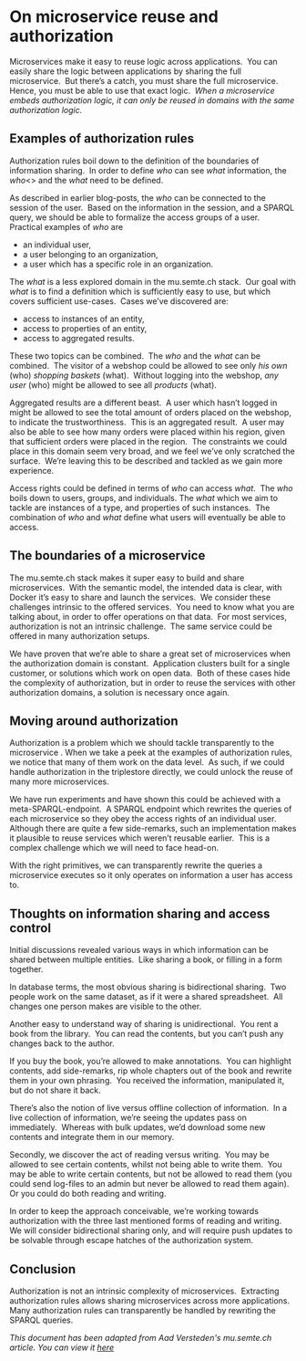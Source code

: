# On microservice reuse and authorization
Microservices make it easy to reuse logic across applications.  You can easily share the logic between applications by sharing the full microservice.  But there’s a catch, you must share the full microservice.  Hence, you must be able to use that exact logic.  *When a microservice embeds authorization logic, it can only be reused in domains with the same authorization logic.*

## Examples of authorization rules
Authorization rules boil down to the definition of the boundaries of information sharing.  In order to define *who* can see *what* information, the *who*<> and the *what* need to be defined.

As described in earlier blog-posts, the *who* can be connected to the session of the user.  Based on the information in the session, and a SPARQL query, we should be able to formalize the access groups of a user.  Practical examples of *who* are

-   an individual user,
-   a user belonging to an organization,
-   a user which has a specific role in an organization.

The *what* is a less explored domain in the mu.semte.ch stack.  Our goal with *what* is to find a definition which is sufficiently easy to use, but which covers sufficient use-cases.  Cases we’ve discovered are:

-   access to instances of an entity,
-   access to properties of an entity,
-   access to aggregated results.

These two topics can be combined.  The *who* and the *what* can be combined.  The visitor of a webshop could be allowed to see only *his own* (who) *shopping baskets* (what).  Without logging into the webshop, *any user* (who) might be allowed to see all *products* (what).

Aggregated results are a different beast.  A user which hasn’t logged in might be allowed to see the total amount of orders placed on the webshop, to indicate the trustworthiness.  This is an aggregated result.  A user may also be able to see how many orders were placed within his region, given that sufficient orders were placed in the region.  The constraints we could place in this domain seem very broad, and we feel we’ve only scratched the surface.  We’re leaving this to be described and tackled as we gain more experience.

Access rights could be defined in terms of *who* can access *what*.  The *who* boils down to users, groups, and individuals. The *what* which we aim to tackle are instances of a type, and properties of such instances.  The combination of *who* and *what* define what users will eventually be able to access.

## The boundaries of a microservice
The mu.semte.ch stack makes it super easy to build and share microservices.  With the semantic model, the intended data is clear, with Docker it’s easy to share and launch the services.  We consider these challenges intrinsic to the offered services.  You need to know what you are talking about, in order to offer operations on that data.  For most services, authorization is not an intrinsic challenge.  The same service could be offered in many authorization setups.

We have proven that we’re able to share a great set of microservices when the authorization domain is constant.  Application clusters built for a single customer, or solutions which work on open data.  Both of these cases hide the complexity of authorization, but in order to reuse the services with other authorization domains, a solution is necessary once again.

## Moving around authorization
Authorization is a problem which we should tackle transparently to the microservice . When we take a peek at the examples of authorization rules, we notice that many of them work on the data level.  As such, if we could handle authorization in the triplestore directly, we could unlock the reuse of many more microservices.

We have run experiments and have shown this could be achieved with a meta-SPARQL-endpoint.  A SPARQL endpoint which rewrites the queries of each microservice so they obey the access rights of an individual user.  Although there are quite a few side-remarks, such an implementation makes it plausible to reuse services which weren’t reusable earlier.  This is a complex challenge which we will need to face head-on.

With the right primitives, we can transparently rewrite the queries a microservice executes so it only operates on information a user has access to.

## Thoughts on information sharing and access control
Initial discussions revealed various ways in which information can be shared between multiple entities.  Like sharing a book, or filling in a form together.

In database terms, the most obvious sharing is bidirectional sharing.  Two people work on the same dataset, as if it were a shared spreadsheet.  All changes one person makes are visible to the other.

Another easy to understand way of sharing is unidirectional.  You rent a book from the library.  You can read the contents, but you can’t push any changes back to the author.

If you buy the book, you’re allowed to make annotations.  You can highlight contents, add side-remarks, rip whole chapters out of the book and rewrite them in your own phrasing.  You received the information, manipulated it, but do not share it back.

There’s also the notion of live versus offline collection of information.  In a live collection of information, we’re seeing the updates pass on immediately.  Whereas with bulk updates, we’d download some new contents and integrate them in our memory.

Secondly, we discover the act of reading versus writing.  You may be allowed to see certain contents, whilst not being able to write them.  You may be able to write certain contents, but not be allowed to read them (you could send log-files to an admin but never be allowed to read them again).  Or you could do both reading and writing.

In order to keep the approach conceivable, we’re working towards authorization with the three last mentioned forms of reading and writing.  We will consider bidirectional sharing only, and will require push updates to be solvable through escape hatches of the authorization system.

## Conclusion
Authorization is not an intrinsic complexity of microservices.  Extracting authorization rules allows sharing microservices across more applications.  Many authorization rules can transparently be handled by rewriting the SPARQL queries.

*This document has been adapted from Aad Versteden's mu.semte.ch article. You can view it [here](https://mu.semte.ch/2019/04/02/on-microservice-reuse-and-authorization/)*
